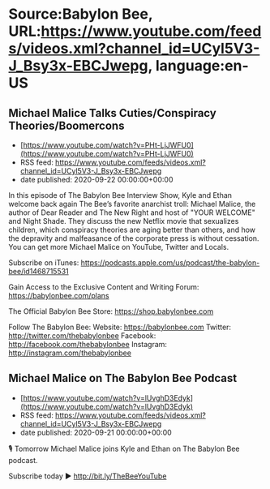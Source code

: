 # Source:Babylon Bee, URL:https://www.youtube.com/feeds/videos.xml?channel_id=UCyl5V3-J_Bsy3x-EBCJwepg, language:en-US

## Michael Malice Talks Cuties/Conspiracy Theories/Boomercons
 - [https://www.youtube.com/watch?v=PHt-LjJWFU0](https://www.youtube.com/watch?v=PHt-LjJWFU0)
 - RSS feed: https://www.youtube.com/feeds/videos.xml?channel_id=UCyl5V3-J_Bsy3x-EBCJwepg
 - date published: 2020-09-22 00:00:00+00:00

In this episode of The Babylon Bee Interview Show, Kyle and Ethan welcome back again The Bee’s favorite anarchist troll: Michael Malice, the author of Dear Reader and The New Right and host of "YOUR WELCOME" and Night Shade. They discuss the new Netflix movie that sexualizes children, which conspiracy theories are aging better than others, and how the depravity and malfeasance of the corporate press is without cessation. You can get more Michael Malice on YouTube, Twitter and Locals.

Subscribe on iTunes: https://podcasts.apple.com/us/podcast/the-babylon-bee/id1468715531

Gain Access to the Exclusive Content and Writing Forum: https://babylonbee.com/plans

The Official Babylon Bee Store: https://shop.babylonbee.com

Follow The Babylon Bee:
Website: https://babylonbee.com
Twitter: http://twitter.com/thebabylonbee
Facebook: http://facebook.com/thebabylonbee
Instagram: http://instagram.com/thebabylonbee

## Michael Malice on The Babylon Bee Podcast
 - [https://www.youtube.com/watch?v=lUvghD3Edyk](https://www.youtube.com/watch?v=lUvghD3Edyk)
 - RSS feed: https://www.youtube.com/feeds/videos.xml?channel_id=UCyl5V3-J_Bsy3x-EBCJwepg
 - date published: 2020-09-21 00:00:00+00:00

🎙 Tomorrow Michael Malice joins Kyle and Ethan on The Babylon Bee podcast.

Subscribe today ▶️  http://bit.ly/TheBeeYouTube

